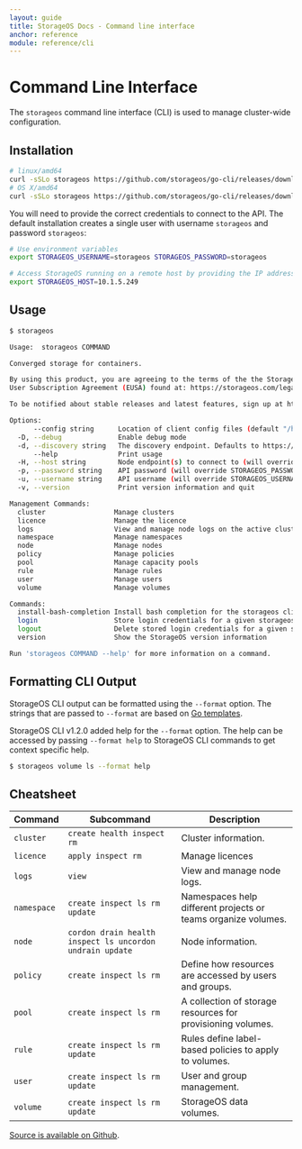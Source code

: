 ```yaml
---
layout: guide
title: StorageOS Docs - Command line interface
anchor: reference
module: reference/cli
---
```


# Command Line Interface

The `storageos` command line interface (CLI) is used to manage cluster-wide
configuration.

## Installation

```bash
# linux/amd64
curl -sSLo storageos https://github.com/storageos/go-cli/releases/download/{{ site.latest_cli_version }}/storageos_linux_amd64 && chmod +x storageos && sudo mv storageos /usr/local/bin/
# OS X/amd64
curl -sSLo storageos https://github.com/storageos/go-cli/releases/download/{{ site.latest_cli_version }}/storageos_darwin_amd64 && chmod +x storageos && sudo mv storageos /usr/local/bin/
```


You will need to provide the correct credentials to connect to the API. The
default installation creates a single user with username `storageos` and
password `storageos`:

```bash
# Use environment variables
export STORAGEOS_USERNAME=storageos STORAGEOS_PASSWORD=storageos

# Access StorageOS running on a remote host by providing the IP address
export STORAGEOS_HOST=10.1.5.249
```

## Usage

```bash
$ storageos

Usage:	storageos COMMAND

Converged storage for containers.

By using this product, you are agreeing to the terms of the the StorageOS Ltd. End
User Subscription Agreement (EUSA) found at: https://storageos.com/legal/#eusa

To be notified about stable releases and latest features, sign up at https://my.storageos.com.

Options:
      --config string      Location of client config files (default "/home/$USER/.storageos")
  -D, --debug              Enable debug mode
  -d, --discovery string   The discovery endpoint. Defaults to https://discovery.storageos.cloud (will override STORAGEOS_DISCOVERY env variable value)
      --help               Print usage
  -H, --host string        Node endpoint(s) to connect to (will override STORAGEOS_HOST env variable value)
  -p, --password string    API password (will override STORAGEOS_PASSWORD env variable value)
  -u, --username string    API username (will override STORAGEOS_USERNAME env variable value)
  -v, --version            Print version information and quit

Management Commands:
  cluster                 Manage clusters
  licence                 Manage the licence
  logs                    View and manage node logs on the active cluster
  namespace               Manage namespaces
  node                    Manage nodes
  policy                  Manage policies
  pool                    Manage capacity pools
  rule                    Manage rules
  user                    Manage users
  volume                  Manage volumes

Commands:
  install-bash-completion Install bash completion for the storageos cli
  login                   Store login credentials for a given storageos host
  logout                  Delete stored login credentials for a given storageos host
  version                 Show the StorageOS version information

Run 'storageos COMMAND --help' for more information on a command.
```

## Formatting CLI Output

StorageOS CLI output can be formatted using the `--format` option. The strings
that are passed to `--format` are based on [Go
templates](https://golang.org/pkg/text/template/).

StorageOS CLI v1.2.0 added help for the `--format` option. The help can be
accessed by passing `--format help` to StorageOS CLI commands to get context
specific help.

```bash
$ storageos volume ls --format help
```

## Cheatsheet

| Command       | Subcommand                                               | Description                                                      |
| ------------- | -------------------------------                          | ---------------------------------------------------------------- |
| `cluster`     | `create health inspect rm`                               | Cluster information.                                             |
| `licence`     | `apply inspect rm`                                       | Manage licences                                                  |
| `logs`        | `view`                                                   | View and manage node logs.                                       |
| `namespace`   | `create inspect ls rm update`                            | Namespaces help different projects or teams organize volumes.    |
| `node`        | `cordon drain health inspect ls uncordon undrain update` | Node information.                                                |
| `policy`      | `create inspect ls rm`                                   | Define how resources are accessed by users and groups.           |
| `pool`        | `create inspect ls rm`                                   | A collection of storage resources for provisioning volumes.      |
| `rule`        | `create inspect ls rm update`                            | Rules define label-based policies to apply to volumes.           |
| `user`        | `create inspect ls rm update`                            | User and group management.                                       |
| `volume`      | `create inspect ls rm update`                            | StorageOS data volumes.                                          |

[Source is available on Github](https://github.com/storageos/go-cli).
